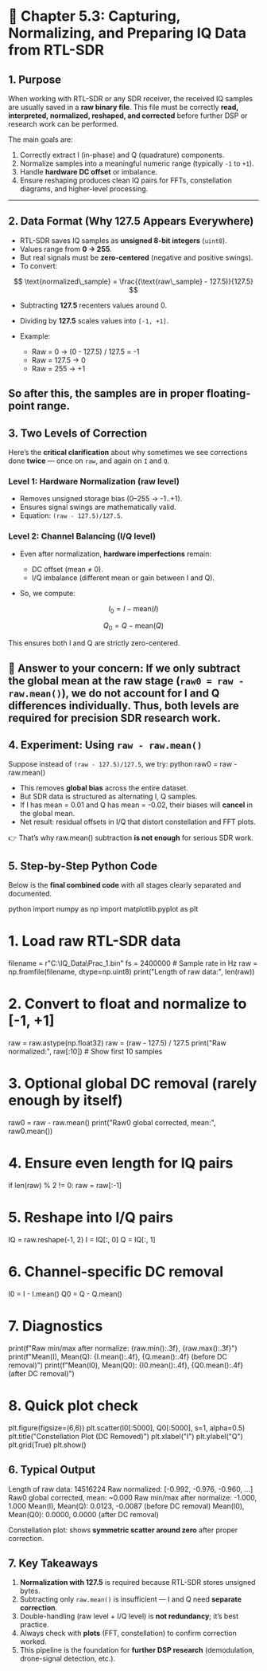 # 📘 Chapter 5.3: Capturing, Normalizing, and Preparing IQ Data from RTL-SDR

## 1. Purpose

When working with RTL-SDR or any SDR receiver, the received IQ samples are usually saved in a **raw binary file**. This file must be correctly **read, interpreted, normalized, reshaped, and corrected** before further DSP or research work can be performed.

The main goals are:

1. Correctly extract I (in-phase) and Q (quadrature) components.
2. Normalize samples into a meaningful numeric range (typically `-1` to `+1`).
3. Handle **hardware DC offset** or imbalance.
4. Ensure reshaping produces clean IQ pairs for FFTs, constellation diagrams, and higher-level processing.
---
## 2. Data Format (Why 127.5 Appears Everywhere)

* RTL-SDR saves IQ samples as **unsigned 8-bit integers** (`uint8`).
* Values range from **0 → 255**.
* But real signals must be **zero-centered** (negative and positive swings).
* To convert:

$$
\text{normalized\_sample} = \frac{(\text{raw\_sample} - 127.5)}{127.5}
$$

* Subtracting **127.5** recenters values around 0.
* Dividing by **127.5** scales values into `[-1, +1]`.
* Example:

  * Raw = 0 → (0 - 127.5) / 127.5 = -1
  * Raw = 127.5 → 0
  * Raw = 255 → +1

So after this, the samples are in proper floating-point range.
---
## 3. Two Levels of Correction

Here’s the **critical clarification** about why sometimes we see corrections done **twice** — once on `raw`, and again on `I` and `Q`.

### Level 1: **Hardware Normalization (raw level)**

* Removes unsigned storage bias (0–255 → -1..+1).
* Ensures signal swings are mathematically valid.
* Equation: `(raw - 127.5)/127.5`.

### Level 2: **Channel Balancing (I/Q level)**

* Even after normalization, **hardware imperfections** remain:

  * DC offset (mean ≠ 0).
  * I/Q imbalance (different mean or gain between I and Q).
* So, we compute:

$$
I_0 = I - \text{mean}(I)
$$

$$
Q_0 = Q - \text{mean}(Q)
$$

This ensures both I and Q are strictly zero-centered.

🔑 **Answer to your concern:**
If we only subtract the global mean at the raw stage (`raw0 = raw - raw.mean()`), we do not account for **I and Q differences individually**. Thus, **both levels are required** for precision SDR research work.
---
## 4. Experiment: Using `raw - raw.mean()`

Suppose instead of `(raw - 127.5)/127.5`, we try:
python
raw0 = raw - raw.mean()

* This removes **global bias** across the entire dataset.
* But SDR data is structured as alternating I, Q samples.
* If I has mean = 0.01 and Q has mean = -0.02, their biases will **cancel** in the global mean.
* Net result: residual offsets in I/Q that distort constellation and FFT plots.

👉 That’s why raw\.mean() subtraction **is not enough** for serious SDR work.

## 5. Step-by-Step Python Code

Below is the **final combined code** with all stages clearly separated and documented.

python
import numpy as np
import matplotlib.pyplot as plt

# 1. Load raw RTL-SDR data
filename = r"C:\IQ_Data\Prac_1.bin"
fs = 2400000  # Sample rate in Hz
raw = np.fromfile(filename, dtype=np.uint8)
print("Length of raw data:", len(raw))

# 2. Convert to float and normalize to [-1, +1]
raw = raw.astype(np.float32)
raw = (raw - 127.5) / 127.5
print("Raw normalized:", raw[:10])  # Show first 10 samples

# 3. Optional global DC removal (rarely enough by itself)
raw0 = raw - raw.mean()
print("Raw0 global corrected, mean:", raw0.mean())

# 4. Ensure even length for IQ pairs
if len(raw) % 2 != 0:
    raw = raw[:-1]

# 5. Reshape into I/Q pairs
IQ = raw.reshape(-1, 2)
I = IQ[:, 0]
Q = IQ[:, 1]

# 6. Channel-specific DC removal
I0 = I - I.mean()
Q0 = Q - Q.mean()

# 7. Diagnostics
print(f"Raw min/max after normalize: {raw.min():.3f}, {raw.max():.3f}")
print(f"Mean(I), Mean(Q): {I.mean():.4f}, {Q.mean():.4f} (before DC removal)")
print(f"Mean(I0), Mean(Q0): {I0.mean():.4f}, {Q0.mean():.4f} (after DC removal)")

# 8. Quick plot check
plt.figure(figsize=(6,6))
plt.scatter(I0[:5000], Q0[:5000], s=1, alpha=0.5)
plt.title("Constellation Plot (DC Removed)")
plt.xlabel("I")
plt.ylabel("Q")
plt.grid(True)
plt.show()

## 6. Typical Output

Length of raw data: 14516224
Raw normalized: [-0.992, -0.976, -0.960, ...]
Raw0 global corrected, mean: ~0.000
Raw min/max after normalize: -1.000, 1.000
Mean(I), Mean(Q): 0.0123, -0.0087 (before DC removal)
Mean(I0), Mean(Q0): 0.0000, 0.0000 (after DC removal)

Constellation plot: shows **symmetric scatter around zero** after proper correction.

## 7. Key Takeaways

1. **Normalization with 127.5** is required because RTL-SDR stores unsigned bytes.
2. Subtracting only `raw.mean()` is insufficient — I and Q need **separate correction**.
3. Double-handling (raw level + I/Q level) is **not redundancy**; it’s best practice.
4. Always check with **plots** (FFT, constellation) to confirm correction worked.
5. This pipeline is the foundation for **further DSP research** (demodulation, drone-signal detection, etc.).

